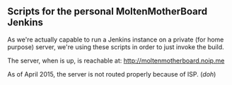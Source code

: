 ## Scripts for the personal MoltenMotherBoard Jenkins
As we're actually capable to run a Jenkins instance on a private (for home purpose) server, we're using these scripts in order to just invoke the build.

The server, when is up, is reachable at:
http://moltenmotherboard.noip.me

As of April 2015, the server is not routed properly because of ISP. (*doh*)
